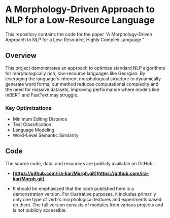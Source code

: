 # A Morphology-Driven Approach to NLP for a Low-Resource Language

This repository contains the code for the paper "A Morphology-Driven Approach to NLP for a Low-Resource, Highly Complex Language."

## Overview

This project demonstrates an approach to optimize standard NLP algorithms for morphologically rich, low-resource languages like Georgian. By leveraging the language's inherent morphological structure to dynamically generate word forms, our method reduces computational complexity and the need for massive datasets, improving performance where models like mBERT and FastText may struggle.

### Key Optimizations

* Minimum Editing Distance
* Text Classification
* Language Modeling
* Word-Level Semantic Similarity

## Code

The source code, data, and resources are publicly available on GitHub:
* **[https://github.com/ira-kar/Morph.git](https://github.com/ira-kar/Morph.git)**

* It should be emphasized that the code published here is a demonstration version. For illustrative purposes, it includes primarily only one type of verb's morphological features and experiments based on them. The full version consists of modules from various projects and is not publicly accessible.
